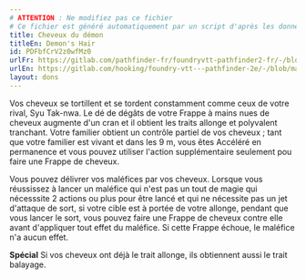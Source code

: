 ```yaml
---
# ATTENTION : Ne modifiez pas ce fichier
# Ce fichier est généré automatiquement par un script d'après les données du module Foundry VTT officiel et de sa traduction
title: Cheveux du démon
titleEn: Demon's Hair
id: PDFbfCrV2z0wfMz0
urlFr: https://gitlab.com/pathfinder-fr/foundryvtt-pathfinder2-fr/-/blob/master/data/feats/PDFbfCrV2z0wfMz0.htm
urlEn: https://gitlab.com/hooking/foundry-vtt---pathfinder-2e/-/blob/master/packs/data/feats.db/demon-s-hair.json
layout: dons
---
```

Vos cheveux se tortillent et se tordent constamment comme ceux de votre rival, Syu Tak-nwa. Le dé de dégâts de votre Frappe à mains nues de cheveux augmente d'un cran et il obtient les traits allonge et polyvalent tranchant. Votre familier obtient un contrôle partiel de vos cheveux ; tant que votre familier est vivant et dans les 9 m, vous êtes Accéléré en permanence et vous pouvez utiliser l'action supplémentaire seulement pou faire une Frappe de cheveux.

Vous pouvez délivrer vos maléfices par vos cheveux. Lorsque vous réussissez à lancer un maléfice qui n'est pas un tout de magie qui nécesssite 2 actions ou plus pour être lancé et qui ne nécessite pas un jet d'attaque de sort, si votre cible est à portée de votre allonge, pendant que vous lancer le sort, vous pouvez faire une Frappe de cheveux contre elle avant d'appliquer tout effet du maléfice. Si cette Frappe échoue, le maléfice n'a aucun effet.

**Spécial** Si vos cheveux ont déjà le trait allonge, ils obtiennent aussi le trait balayage.
